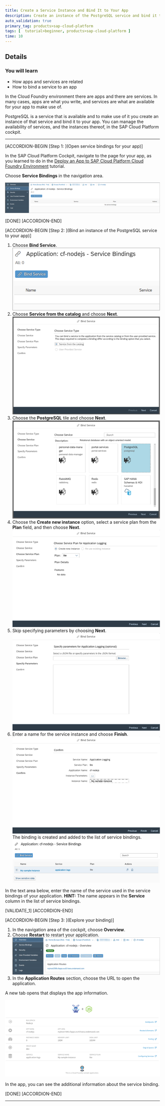 ```yaml
---
title: Create a Service Instance and Bind It to Your App
description: Create an instance of the PostgreSQL service and bind it to your app, as a way to explore how SAP Cloud Platform Cloud Foundry services and apps are connected.
auto_validation: true
primary_tag: products>sap-cloud-platform
tags: [  tutorial>beginner, products>sap-cloud-platform ]
time: 10
---
```


## Details
### You will learn  
- How apps and services are related
- How to bind a service to an app

In the Cloud Foundry environment there are apps and there are services. In many cases, apps are what you write, and services are what are available for your app to make use of.

PostgreSQL is a service that is available and to make use of it you create an instance of that service and bind it to your app. You can manage the availability of services, and the instances thereof, in the SAP Cloud Platform cockpit.

---

[ACCORDION-BEGIN [Step 1: ](Open service bindings for your app)]

In the SAP Cloud Platform Cockpit, navigate to the page for your app, as you learned to do in the [Deploy an App to SAP Cloud Platform Cloud Foundry Environment](https://developers.sap.com/tutorials/cp-cf-dev-02-deploy-app.html) tutorial.

Choose **Service Bindings** in the navigation area.

![Screenshot of Service Bindings area](Service-bindings.PNG)

[DONE]
[ACCORDION-END]

[ACCORDION-BEGIN [Step 2: ](Bind an instance of the PostgreSQL service to your app)]

 1. Choose **Bind Service**.  
 ![Button Bind Service](Bind-service-button.PNG)
 1. Choose **Service from the catalog** and choose **Next**. ![Service wizard ](Service-from-catalog.PNG)
 1. Choose the **PostgreSQL** tile and choose **Next**. ![PostgreSQL tile](Postgresql-tile.PNG)
 1.  Choose the **Create new instance** option, select a service plan from the **Plan** field, and then choose **Next**. ![Service Plan for PostgreSQL](Service-plan.PNG)
 1.  Skip specifying parameters by choosing **Next**. ![Parameters](Parameters.PNG)
 1.  Enter a name for the service instance and choose **Finish**.
![Instance name](Instance-name.PNG)
The binding is created and added to the list of service bindings.
![Screenshot of list of service bindings after creation](Created-instance.PNG)

In the text area below, enter the name of the service used in the service bindings of your application. **HINT:** The name appears in the **Service** column in the list of service bindings.

[VALIDATE_1]
[ACCORDION-END]


[ACCORDION-BEGIN [Step 3: ](Explore your binding)]

 1.  In the navigation area of the cockpit, choose **Overview**.
 1.  Choose **Restart** to restart your application. ![Restart button](Restart.PNG)
 1.  In the **Application Routes** section, choose the URL to open the application.

 A new tab opens that displays the app information.

 ![CF application information](CF-app-with-service.PNG)

 In the app, you can see the additional information about the service binding.

[DONE]
[ACCORDION-END]

---
